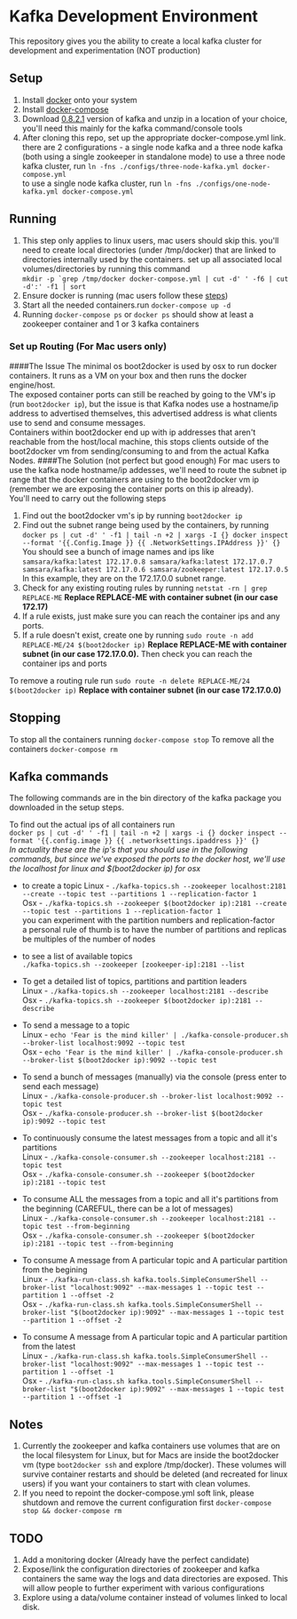 # Kafka Development Environment
This repository gives you the ability to create a local kafka cluster for development and experimentation (NOT production)

##  Setup
1. Install [docker](https://docs.docker.com/installation/#installation) onto your system 
2. Install [docker-compose](https://docs.docker.com/compose/install/)
3. Download [0.8.2.1](http://kafka.apache.org/downloads.html) version of kafka and unzip in a location of your choice, you'll need this mainly for the kafka command/console tools
4. After cloning this repo, set up the appropriate docker-compose.yml link.
there are 2 configurations - a single node kafka and a three node kafka (both using a single zookeeper in standalone mode)
to use a three node kafka cluster, run ``ln -fns ./configs/three-node-kafka.yml docker-compose.yml``  
to use a single node kafka cluster, run ``ln -fns ./configs/one-node-kafka.yml docker-compose.yml``  

##  Running 
1. This step only applies to linux users, mac users should skip this. you'll need to create local directories (under /tmp/docker) that are linked to directories internally used by the containers. set up all associated local volumes/directories by running this command  
``mkdir -p `grep /tmp/docker docker-compose.yml | cut -d' ' -f6 | cut -d':' -f1 | sort``
2. Ensure docker is running (mac users follow these [steps](https://docs.docker.com/installation/mac/#from-your-command-line))
3. Start all the needed containers.run ``docker-compose up -d``
4. Running ``docker-compose ps`` or ``docker ps`` should show at least a zookeeper container and 1 or 3 kafka containers

### Set up Routing (For Mac users only)
####The Issue
The minimal os boot2docker is used by osx to run docker containers. It runs as a VM on your box and then runs the docker engine/host.  
The exposed container ports can still be reached by going to the VM's ip (run `boot2docker ip`), but the issue is that Kafka nodes use a hostname/ip address to advertised themselves, this advertised address is what clients use to send and consume messages.  
Containers within boot2docker end up with ip addresses that aren't reachable from the host/local machine, this stops clients outside of the boot2docker vm from sending/consuming to and from the actual Kafka Nodes.
####The Solution (not perfect but good enough) 
For mac users to use the kafka node hostname/ip addesses, we'll need to route the subnet ip range that the docker containers are using to the boot2docker vm ip (remember we are exposing the container ports on this ip already).  
You'll need to carry out the following steps
1. Find out the boot2docker vm's ip by running ``boot2docker ip``
2. Find out the subnet range being used by the containers, by running ``docker ps | cut -d' ' -f1 | tail -n +2 | xargs -I {} docker inspect --format '{{.Config.Image }} {{ .NetworkSettings.IPAddress }}' {}``  
You should see a bunch of image names and ips like ``samsara/kafka:latest 172.17.0.8
samsara/kafka:latest 172.17.0.7
samsara/kafka:latest 172.17.0.6
samsara/zookeeper:latest 172.17.0.5``  
In this example, they are on the 172.17.0.0 subnet range.
3. Check for any existing routing rules by running ``netstat -rn | grep REPLACE-ME`` **Replace REPLACE-ME with container subnet (in our case 172.17)**
4. If a rule exists, just make sure you can reach the container ips and any ports.
5. If a rule doesn't exist, create one by running ``sudo route -n add REPLACE-ME/24 $(boot2docker ip)`` **Replace REPLACE-ME with container subnet (in our case 172.17.0.0).** Then check you can reach the container ips and ports

To remove a routing rule run ``sudo route -n delete REPLACE-ME/24 $(boot2docker ip)`` **Replace with container subnet (in our case 172.17.0.0)**


##  Stopping
To stop all the containers running ``docker-compose stop`` 
To remove all the containers ``docker-compose rm``

##  Kafka commands
The following commands are in the bin directory of the kafka package you downloaded in the setup steps.

To find out the actual ips of all containers run   
``docker ps | cut -d' ' -f1 | tail -n +2 | xargs -i {} docker inspect --format '{{.config.image }} {{ .networksettings.ipaddress }}' {}``  
*In actuality these are the ip's that you should use in the following commands, but since we've exposed the ports to the docker host, we'll use the localhost for linux and $(boot2docker ip) for osx*

- to create a topic 
  Linux - ``./kafka-topics.sh --zookeeper localhost:2181 --create --topic test --partitions 1 --replication-factor 1``  
  Osx - ``./kafka-topics.sh --zookeeper $(boot2docker ip):2181 --create --topic test --partitions 1 --replication-factor 1``  
 you can experiment with the partition numbers and replication-factor  
 a personal rule of thumb is to have the number of partitions and replicas be multiples of the number of nodes 

- to see a list of available topics   
  ``./kafka-topics.sh --zookeeper [zookeeper-ip]:2181 --list``

- To get a detailed list of topics, partitions and partition leaders   
  Linux - ``./kafka-topics.sh --zookeeper localhost:2181 --describe``   
  Osx - ``./kafka-topics.sh --zookeeper $(boot2docker ip):2181 --describe``   

- To send a message to a topic   
  Linux - ``echo 'Fear is the mind killer' | ./kafka-console-producer.sh --broker-list localhost:9092 --topic test``  
  Osx - ``echo 'Fear is the mind killer' | ./kafka-console-producer.sh --broker-list $(boot2docker ip):9092 --topic test``  

- To send a bunch of messages (manually) via the console (press enter to send each message)   
  Linux - ``./kafka-console-producer.sh --broker-list localhost:9092 --topic test``  
  Osx - ``./kafka-console-producer.sh --broker-list $(boot2docker ip):9092 --topic test``  

- To continuously consume the latest messages from a topic and all it's partitions   
  Linux - ``./kafka-console-consumer.sh --zookeeper localhost:2181 --topic test``   
  Osx - ``./kafka-console-consumer.sh --zookeeper $(boot2docker ip):2181 --topic test``   

- To consume ALL the messages from a topic and all it's partitions from the beginning (CAREFUL, there can be a lot of messages)   
  Linux - ``./kafka-console-consumer.sh --zookeeper localhost:2181 --topic test --from-beginning``   
  Osx - ``./kafka-console-consumer.sh --zookeeper $(boot2docker ip):2181 --topic test --from-beginning``   

- To consume A message from A particular topic and A particular partition from the begining   
  Linux - ``./kafka-run-class.sh kafka.tools.SimpleConsumerShell --broker-list "localhost:9092" --max-messages 1 --topic test --partition 1 --offset -2``  
  Osx - ``./kafka-run-class.sh kafka.tools.SimpleConsumerShell --broker-list "$(boot2docker ip):9092" --max-messages 1 --topic test --partition 1 --offset -2``  

- To consume A message from A particular topic and A particular partition from the latest   
  Linux - ``./kafka-run-class.sh kafka.tools.SimpleConsumerShell --broker-list "localhost:9092" --max-messages 1 --topic test --partition 1 --offset -1``  
  Osx - ``./kafka-run-class.sh kafka.tools.SimpleConsumerShell --broker-list "$(boot2docker ip):9092" --max-messages 1 --topic test --partition 1 --offset -1``  


##  Notes
1. Currently the zookeeper and kafka containers use volumes that are on the local filesystem for Linux, but for Macs are inside the boot2docker vm (type `boot2docker ssh` and explore /tmp/docker). These volumes will survive container restarts and should be deleted (and recreated for linux users) if you want your containers to start with clean volumes.
2. If you need to repoint the docker-compose.yml soft link, please shutdown and remove the current configuration first ``docker-compose stop && docker-compose rm``

##  TODO
1. Add a monitoring docker (Already have the perfect candidate)
2. Expose/link the configuration directories of zookeeper and kafka containers the same way the logs and data directories are exposed. This will allow people to further experiment with various configurations
3. Explore using a data/volume container instead of volumes linked to local disk.

